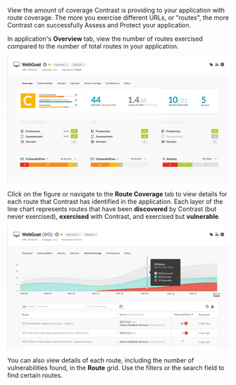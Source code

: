 <!--
title: "Route Coverage"
description: "Overview of setting up environments"
tags: "user UI applications route coverage exercised vulnerabilities"
-->

View the amount of coverage Contrast is providing to your application with route coverage. The more you exercise different URLs, or "routes", the more Contrast can successfully Assess and Protect your application. 

In application's **Overview** tab, view the number of routes exercised compared to the number of total routes in your application. 

<a href="assets/images/App-overview.png" rel="lightbox" title="View routes in your application Overview"><img class="thumbnail" src="assets/images/App-overview.png"/></a>

Click on the figure or navigate to the **Route Coverage** tab to view details for each route that Contrast has identified in the application. Each layer of the line chart represents routes that have been **discovered** by Contrast (but never exercised), **exercised** with Contrast, and exercised but **vulnerable**. 

<a href="assets/images/App-route-coverage.png" rel="lightbox" title="View detailed coverage information for each route"><img class="thumbnail" src="assets/images/App-route-coverage.png"/></a>

You can also view details of each route, including the number of vulnerabilities found, in the **Route** grid. Use the filters or the search field to find certain routes. 

<!-- If you suspect that there are more routes in your application that Contrast has yet to discover, click the **import** icon to upload a CSV spreadsheet of all known routes. -->
